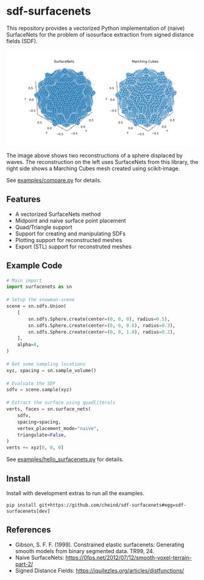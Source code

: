 # sdf-surfacenets

This repository provides a vectorized Python implementation of (naive) SurfaceNets for the problem of isosurface extraction from signed distance fields (SDF).

<div align="center">
<img src="doc/surfacenets.svg">
</div>

The image above shows two reconstructions of a sphere displaced by waves. The reconstruction on the left uses SurfaceNets from this library, the right side shows a Marching Cubes mesh created using scikit-image.

See [examples/compare.py](examples/compare.py) for details.

## Features

-   A vectorized SurfaceNets method
-   Midpoint and naive surface point placement
-   Quad/Triangle support
-   Support for creating and manipulating SDFs
-   Plotting support for reconstructed meshes
-   Export (STL) support for reconstruted meshes

## Example Code

```python
# Main import
import surfacenets as sn

# Setup the snowman-scene
scene = sn.sdfs.Union(
    [
        sn.sdfs.Sphere.create(center=(0, 0, 0), radius=0.5),
        sn.sdfs.Sphere.create(center=(0, 0, 0.6), radius=0.3),
        sn.sdfs.Sphere.create(center=(0, 0, 1.0), radius=0.2),
    ],
    alpha=8,
)

# Get some sampling locations
xyz, spacing = sn.sample_volume()

# Evaluate the SDF
sdfv = scene.sample(xyz)

# Extract the surface using quadliterals
verts, faces = sn.surface_nets(
    sdfv,
    spacing=spacing,
    vertex_placement_mode="naive",
    triangulate=False,
)
verts += xyz[0, 0, 0]
```

See [examples/hello_surfacenets.py](examples/hello_surfacenets.py) for details.

## Install

Install with development extras to run all the examples.

```
pip install git+https://github.com/cheind/sdf-surfacenets#egg=sdf-surfacenets[dev]
```

## References

-   Gibson, S. F. F. (1999). Constrained elastic surfacenets: Generating smooth models from binary segmented data. TR99, 24.
-   Naive SurfaceNets: https://0fps.net/2012/07/12/smooth-voxel-terrain-part-2/
-   Signed Distance Fields: https://iquilezles.org/articles/distfunctions/
